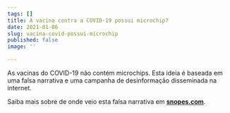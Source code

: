 ```yaml
---
tags: []
title: A vacina contra a COVID-19 possui microchip?
date: 2021-01-06
slug: vacina-covid-possui-microchip
published: false
image: ''

---
```

As vacinas do COVID-19 não contém microchips. Esta ideia é baseada em uma falsa narrativa e uma campanha de desinformação disseminada na internet. 

Saiba mais sobre de onde veio esta falsa narrativa em [**snopes.com**](https://www.snopes.com/fact-check/bill-gates-id2020/ "Snopes.com").
